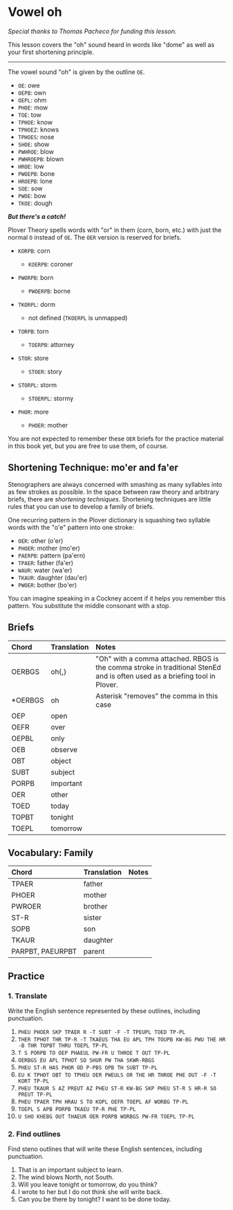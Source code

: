 # Vowel oh

_Special thanks to Thomas Pacheco for funding this lesson._

This lesson covers the "oh" sound heard in words like "dome" as well as your first shortening principle.

---

The vowel sound "oh" is given by the outline `OE`.

<Steno-Display labels="all" stroke="OE" />

- `OE`: owe
- `OEPB`: own
- `OEPL`: ohm
- `PHOE`: mow
- `TOE`: tow
- `TPHOE`: know
- `TPHOEZ`: knows
- `TPHOES`: nose
- `SHOE`: show
- `PWHROE`: blow
- `PWHROEPB`: blown
- `HROE`: low
- `PWOEPB`: bone
- `HROEPB`: lone
- `SOE`: sow
- `PWOE`: bow
- `TKOE`: dough

***But there's a catch!***

Plover Theory spells words with "or" in them \(corn, born, etc.\) with just the normal `O` instead of `OE`. The `OER` version is reserved for briefs.

- `KORPB`: corn
  - `KOERPB`: coroner
- `PWORPB`: born
  - `PWOERPB`: borne
- `TKORPL`: dorm
  - not defined \(`TKOERPL` is unmapped\)
- `TORPB`: torn
  - `TOERPB`: attorney
- `STOR`: store
  - `STOER`: story
- `STORPL`: storm

  - `STOERPL`: stormy

- `PHOR`: more

  - `PHOER`: mother

You are not expected to remember these `OER` briefs for the practice material in this book yet, but you are free to use them, of course.

## Shortening Technique: mo'er and fa'er

Stenographers are always concerned with smashing as many syllables into as few strokes as possible. In the space between raw theory and arbitrary briefs, there are _shortening techniques_. Shortening techniques are little rules that you can use to develop a family of briefs.

One recurring pattern in the Plover dictionary is squashing two syllable words with the "o'e" pattern into one stroke:

- `OER`: other \(o'er\)
- `PHOER`: mother \(mo'er\)
- `PAERPB`: pattern \(pa'ern\)
- `TPAER`: father \(fa'er\)
- `WAUR`: water \(wa'er\)
- `TKAUR`: daughter \(dau'er\)
- `PWOER`: bother \(bo'er\)

You can imagine speaking in a Cockney accent if it helps you remember this pattern. You substitute the middle consonant with a stop.

## Briefs

| Chord    | Translation | Notes                                                                                                                      |
| :------- | :---------- | :------------------------------------------------------------------------------------------------------------------------- |
| OERBGS   | oh{,}       | "Oh" with a comma attached. RBGS is the comma stroke in traditional StenEd and is often used as a briefing tool in Plover. |
| \*OERBGS | oh          | Asterisk "removes" the comma in this case                                                                                  |
| OEP      | open        |                                                                                                                            |
| OEFR     | over        |                                                                                                                            |
| OEPBL    | only        |                                                                                                                            |
| OEB      | observe     |                                                                                                                            |
| OBT      | object      |                                                                                                                            |
| SUBT     | subject     |                                                                                                                            |
| PORPB    | important   |                                                                                                                            |
| OER      | other       |                                                                                                                            |
| TOED     | today       |                                                                                                                            |
| TOPBT    | tonight     |                                                                                                                            |
| TOEPL    | tomorrow    |                                                                                                                            |

## Vocabulary: Family

| Chord            | Translation | Notes |
| :--------------- | :---------- | :---- |
| TPAER            | father      |       |
| PHOER            | mother      |       |
| PWROER           | brother     |       |
| ST-R             | sister      |       |
| SOPB             | son         |       |
| TKAUR            | daughter    |       |
| PARPBT, PAEURPBT | parent      |       |

## Practice

### 1. Translate

Write the English sentence represented by these outlines, including punctuation.

1. `PHEU PHOER SKP TPAER R -T SUBT -F -T TPEUPL TOED TP-PL`
2. `THER TPHOT THR TP-R -T TKAEUS THA EU APL TPH TOUPB KW-BG PWU THE HR -B THR TOPBT THRU TOEPL TP-PL`
3. `T S PORPB TO OEP PHAEUL PW-FR U THROE T OUT TP-PL`
4. `OERBGS EU APL TPHOT SO SHUR PW THA SKWR-RBGS`
5. `PHEU ST-R HAS PHOR OD P-PBS OPB TH SUBT TP-PL`
6. `EU K TPHOT OBT TO TPHEU OER PWEULS OR THE HR THROE PHE OUT -F -T KORT TP-PL`
7. `PHEU TKAUR S AZ PREUT AZ PHEU ST-R KW-BG SKP PHEU ST-R S HR-R SO PREUT TP-PL`
8. `PHEU TPAER TPH HRAU S TO KOPL OEFR TOEPL AF WORBG TP-PL`
9. `TOEPL S APB PORPB TKAEU TP-R PHE TP-PL`
10. `U SHO KHEBG OUT THAEUR OER PORPB WORBGS PW-FR TOEPL TP-PL`

### 2. Find outlines

Find steno outlines that will write these English sentences, including punctuation.

1. That is an important subject to learn.
2. The wind blows North, not South.
3. Will you leave tonight or tomorrow, do you think?
4. I wrote to her but I do not think she will write back.
5. Can you be there by tonight? I want to be done today.

